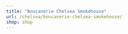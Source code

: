 ```yaml
---
title: "Boucanerie Chelsea Smokehouse"
url: /chelsea/boucanerie-chelsea-smokehouse/
shop: shop
---
```


